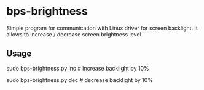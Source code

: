 # bps-brightness

Simple program for communication with Linux driver for screen backlight. It allows to increase / decrease screen brightness level.

## Usage

sudo bps-brightness.py inc  # increase backlight by 10%

sudo bps-brightness.py dec  # decrease backlight by 10%
